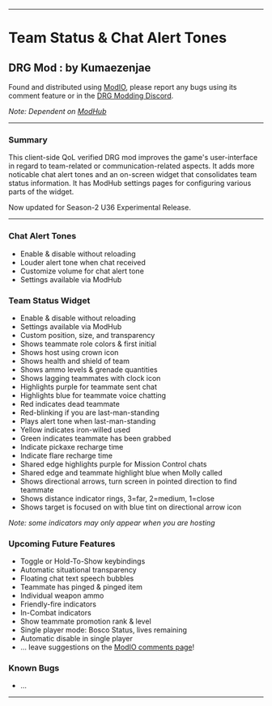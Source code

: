 ***
# Team Status & Chat Alert Tones
## DRG Mod : by Kumaezenjae

Found and distributed using [ModIO](https://drg.mod.io/team-status-widget), please report any bugs using its comment feature or in the [DRG Modding Discord](https://discord.gg/4SGkHDGSeU).

_Note: Dependent on [ModHub](https://drg.mod.io/mod-hub)_
***
### Summary

This client-side QoL verified DRG mod improves the game's user-interface in regard to team-related or communication-related aspects.  It adds more noticable chat alert tones and an on-screen widget that consolidates team status information.  It has ModHub settings pages for configuring various parts of the widget.  

Now updated for Season-2 U36 Experimental Release.   
***
### Chat Alert Tones
* Enable & disable without reloading
* Louder alert tone when chat received
* Customize volume for chat alert tone
* Settings available via ModHub

### Team Status Widget
* Enable & disable without reloading
* Settings available via ModHub
* Custom position, size, and transparency
* Shows teammate role colors & first initial
* Shows host using crown icon
* Shows health and shield of team
* Shows ammo levels & grenade quantities
* Shows lagging teammates with clock icon
* Highlights purple for teammate sent chat
* Highlights blue for teammate voice chatting
* Red indicates dead teammate
* Red-blinking if you are last-man-standing
* Plays alert tone when last-man-standing
* Yellow indicates iron-willed used
* Green indicates teammate has been grabbed
* Indicate pickaxe recharge time
* Indicate flare recharge time
* Shared edge highlights purple for Mission Control chats
* Shared edge and teammate highlight blue when Molly called
* Shows directional arrows, turn screen in pointed direction to find teammate
* Shows distance indicator rings, 3=far, 2=medium, 1=close
* Shows target is focused on with blue tint on directional arrow icon

_Note: some indicators may only appear when you are hosting_

### Upcoming Future Features
* Toggle or Hold-To-Show keybindings
* Automatic situational transparency
* Floating chat text speech bubbles
* Teammate has pinged & pinged item
* Individual weapon ammo
* Friendly-fire indicators
* In-Combat indicators
* Show teammate promotion rank & level
* Single player mode: Bosco Status, lives remaining
* Automatic disable in single player
* ... leave suggestions on the [ModIO comments page](https://drg.mod.io/team-status-widget/)!

### Known Bugs
* ...

***
